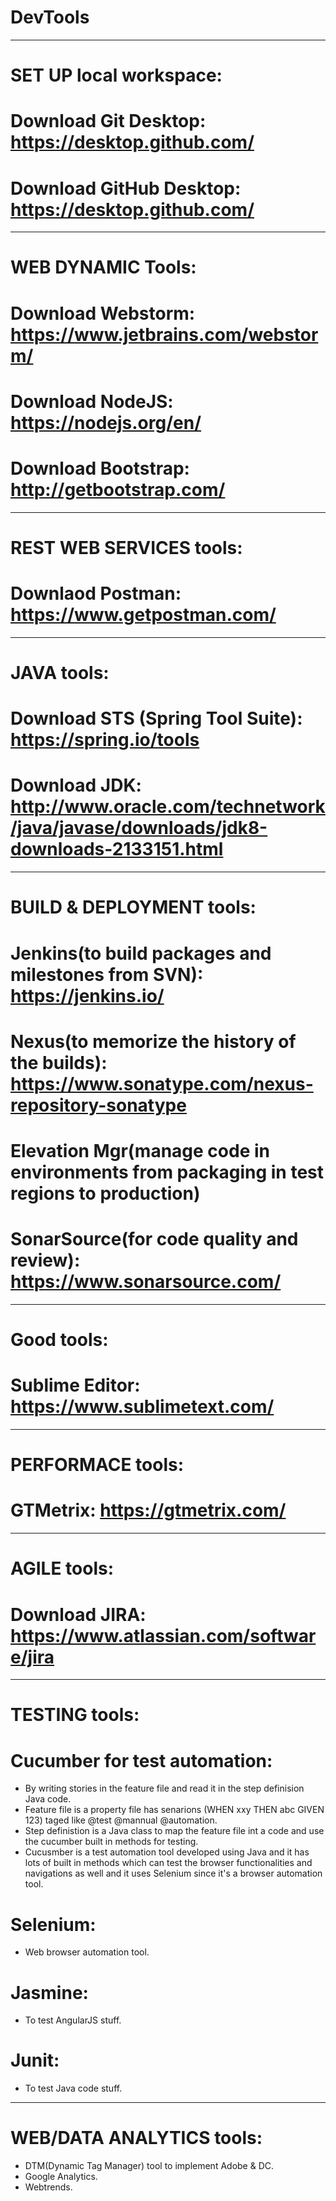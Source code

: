 # DevTools
-----------------------------------------------------------
# SET UP local workspace:
# Download Git Desktop: https://desktop.github.com/
# Download GitHub Desktop: https://desktop.github.com/ 
-----------------------------------------------------------
# WEB DYNAMIC Tools:
# Download Webstorm: https://www.jetbrains.com/webstorm/
# Download NodeJS: https://nodejs.org/en/
# Download Bootstrap: http://getbootstrap.com/
-----------------------------------------------------------
# REST WEB SERVICES tools:
# Downlaod Postman: https://www.getpostman.com/
-----------------------------------------------------------
# JAVA tools:
# Download STS (Spring Tool Suite): https://spring.io/tools
# Download JDK: http://www.oracle.com/technetwork/java/javase/downloads/jdk8-downloads-2133151.html
-----------------------------------------------------------
# BUILD & DEPLOYMENT tools:
# Jenkins(to build packages and milestones from SVN): https://jenkins.io/ 
# Nexus(to memorize the history of the builds): https://www.sonatype.com/nexus-repository-sonatype
# Elevation Mgr(manage code in environments from packaging in test regions to production)
# SonarSource(for code quality and review): https://www.sonarsource.com/
-----------------------------------------------------------
# Good tools:
# Sublime Editor: https://www.sublimetext.com/
-----------------------------------------------------------
# PERFORMACE tools:
# GTMetrix: https://gtmetrix.com/
-----------------------------------------------------------
# AGILE tools:
# Download JIRA: https://www.atlassian.com/software/jira
-----------------------------------------------------------
# TESTING tools:
# Cucumber for test automation:
- By writing stories in the feature file and read it in the step definision Java code.
- Feature file is a property file has senarions (WHEN xxy THEN abc GIVEN 123) taged like @test @mannual @automation.
- Step definistion is a Java class to map the feature file int a code and use the cucumber built in methods for testing. 
- Cucusmber is a test automation tool developed using Java and it has lots of built in methods which can test the browser functionalities and navigations as well and it uses Selenium since it's a browser automation tool. 
# Selenium:
- Web browser automation tool. 
# Jasmine:
- To test AngularJS stuff.
# Junit:
- To test Java code stuff.
-----------------------------------------------------------
# WEB/DATA ANALYTICS tools:
- DTM(Dynamic Tag Manager) tool to implement Adobe & DC.
- Google Analytics.
- Webtrends.

